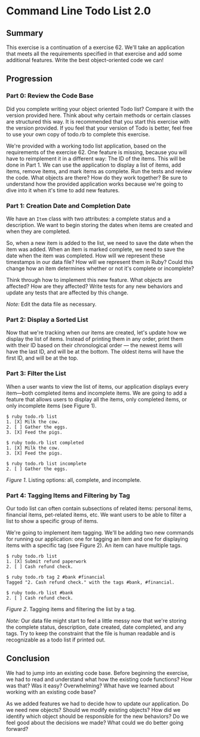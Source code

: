 # Command Line Todo List 2.0


## Summary 
This exercise is a continuation of a exercise 62.  We'll take an application that meets all the requirements specified in that exercise and add some additional features.  Write the best object-oriented code we can!


## Progression
### Part 0: Review the Code Base


Did you complete writing your object oriented Todo list? Compare it with the version provided here. Think about why certain methods or certain classes are structured this way. It is recommended that you start this exercise with the version provided. If you feel that your version of Todo is better, feel free to use your own copy of todo.rb to complete this exercise.


We're provided with a working todo list application, based on the requirements of the exercise 62.  One feature is missing, because you will have to reimplement it in a different way: The ID of the items. This will be done in Part 1. We can use the application to display a list of items, add items, remove items, and mark items as complete. Run the tests and review the code.  What objects are there?  How do they work together?  Be sure to understand how the provided application works because we're going to dive into it when it's time to add new features.




### Part 1: Creation Date and Completion Date
We have an `Item` class with two attributes:  a complete status and a description.  We want to begin storing the dates when items are created and when they are completed.

So, when a new item is added to the list, we need to save the date when the item was added.  When an item is marked complete, we need to save the date when the item was completed.  How will we represent these timestamps in our data file?  How will we represent them in Ruby?  Could this change how an item determines whether or not it's complete or incomplete?

Think through how to implement this new feature.  What objects are affected?  How are they affected?  Write tests for any new behaviors and update any tests that are affected by this change.  

*Note:*  Edit the data file as necessary.


### Part 2: Display a Sorted List
Now that we're tracking when our items are created, let's update how we display the list of items.  Instead of printing them in any order, print them with their ID based on their chronological order — the newest items will have the last ID, and will be at the bottom. The oldest items will have the first ID, and will be at the top. 


### Part 3: Filter the List
When a user wants to view the list of items, our application displays every item—both completed items and incomplete items.  We are going to add a feature that allows users to display all the items, only completed items, or only incomplete items (see Figure 1).

```
$ ruby todo.rb list
1. [X] Milk the cow.
2. [ ] Gather the eggs.
3. [X] Feed the pigs.

$ ruby todo.rb list completed
1. [X] Milk the cow.
3. [X] Feed the pigs.

$ ruby todo.rb list incomplete
2. [ ] Gather the eggs.
```
*Figure 1*.  Listing options:  all, complete, and incomplete.


### Part 4: Tagging Items and Filtering by Tag
Our todo list can often contain subsections of related items:  personal items, financial items, pet-related items, etc.  We want users to be able to filter a list to show a specific group of items.

We're going to implement item tagging.  We'll be adding two new commands for running our application:  one for tagging an item and one for displaying items with a specific tag (see Figure 2).  An item can have multiple tags.

```
$ ruby todo.rb list
1. [X] Submit refund paperwork
2. [ ] Cash refund check.

$ ruby todo.rb tag 2 #bank #financial
Tagged "2. Cash refund check." with the tags #bank, #financial.

$ ruby todo.rb list #bank
2. [ ] Cash refund check.
```
*Figure 2*.  Tagging items and filtering the list by a tag.


*Note:*  Our data file might start to feel a little messy now that we're storing the complete status, description, date created, date completed, and any tags.  Try to keep the constraint that the file is human readable and is recognizable as a todo list if printed out.


## Conclusion
We had to jump into an existing code base.  Before beginning the exercise, we had to read and understand what how the existing code functions?  How was that?  Was it easy?  Overwhelming?  What have we learned about working with an existing code base?

As we added features we had to decide how to update our application.  Do we need new objects?  Should we modify existing objects?  How did we identify which object should be responsible for the new behaviors?  Do we feel good about the decisions we made?  What could we do better going forward?
